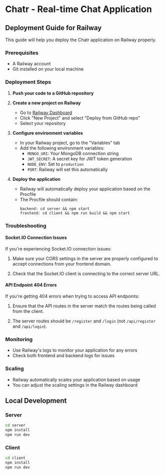 # Chatr - Real-time Chat Application

## Deployment Guide for Railway

This guide will help you deploy the Chatr application on Railway properly.

### Prerequisites

- A Railway account
- Git installed on your local machine

### Deployment Steps

1. **Push your code to a GitHub repository**

2. **Create a new project on Railway**
   - Go to [Railway Dashboard](https://railway.app/dashboard)
   - Click "New Project" and select "Deploy from GitHub repo"
   - Select your repository

3. **Configure environment variables**
   - In your Railway project, go to the "Variables" tab
   - Add the following environment variables:
     - `MONGO_URI`: Your MongoDB connection string
     - `JWT_SECRET`: A secret key for JWT token generation
     - `NODE_ENV`: Set to `production`
     - `PORT`: Railway will set this automatically

4. **Deploy the application**
   - Railway will automatically deploy your application based on the Procfile
   - The Procfile should contain:
     ```
     backend: cd server && npm start
     frontend: cd client && npm run build && npm start
     ```

### Troubleshooting

#### Socket.IO Connection Issues

If you're experiencing Socket.IO connection issues:

1. Make sure your CORS settings in the server are properly configured to accept connections from your frontend domain.

2. Check that the Socket.IO client is connecting to the correct server URL.

#### API Endpoint 404 Errors

If you're getting 404 errors when trying to access API endpoints:

1. Ensure that the API routes in the server match the routes being called from the client.

2. The server routes should be `/register` and `/login` (not `/api/register` and `/api/login`).

### Monitoring

- Use Railway's logs to monitor your application for any errors
- Check both frontend and backend logs for issues

### Scaling

- Railway automatically scales your application based on usage
- You can adjust the scaling settings in the Railway dashboard

## Local Development

### Server

```bash
cd server
npm install
npm run dev
```

### Client

```bash
cd client
npm install
npm run dev
```